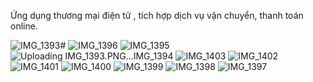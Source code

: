 
Ứng dụng thương mại điện tử , tích hợp dịch vụ vận chuyển, thanh toán online. 

![IMG_1393](https://github.com/user-attachments/assets/5b146a63-8356-4fa2-9afc-2a8be6eb8d28)# 
![IMG_1396](https://github.com/user-attachments/assets/1a44dbba-2d3d-4de6-b813-ce1a792fa1c6)
![IMG_1395](https://github.com/user-attachments/assets/9368b79f-f867-4c71-b9b4-13285228c1af)
 ![Uploading IMG_1393.PNG…![IMG_1394](https://github.com/user-attachments/assets/d464fb4e-d554-4d9f-a86a-f5e7a491e52c)
]()
![IMG_1403](https://github.com/user-attachments/assets/c9708b9e-3ecc-48ef-9a1c-78d1fdb82f1c)
![IMG_1402](https://github.com/user-attachments/assets/0dc6156f-6478-4da3-adfa-582fa38ef968)
![IMG_1401](https://github.com/user-attachments/assets/db270b35-915b-4c18-bfbc-e2f75f6c43f9)
![IMG_1400](https://github.com/user-attachments/assets/e0a992c1-a981-4f19-af72-5719d2aab396)
![IMG_1399](https://github.com/user-attachments/assets/4dd5abc4-2238-4da6-bb78-73e7f920f89b)
![IMG_1398](https://github.com/user-attachments/assets/8a5b767a-2234-493d-8438-f395c0250ea2)
![IMG_1397](https://github.com/user-attachments/assets/b3c3ccc7-0685-433b-99f2-6475b7d20553)
